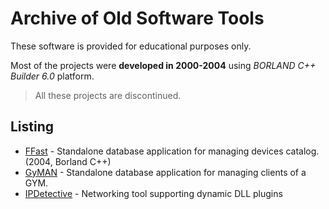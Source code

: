 # Archive of Old Software Tools

These software is provided for educational purposes only.

Most of the projects were **developed in 2000-2004** using *BORLAND C++ Builder 6.0* platform.


> All these projects are discontinued.


## Listing
* [FFast](FFast) - Standalone database application for managing devices catalog. (2004, Borland C++)
* [GyMAN](GyMAN) - Standalone database application for managing clients of a GYM.
* [IPDetective](IPDetective) - Networking tool supporting dynamic DLL plugins

